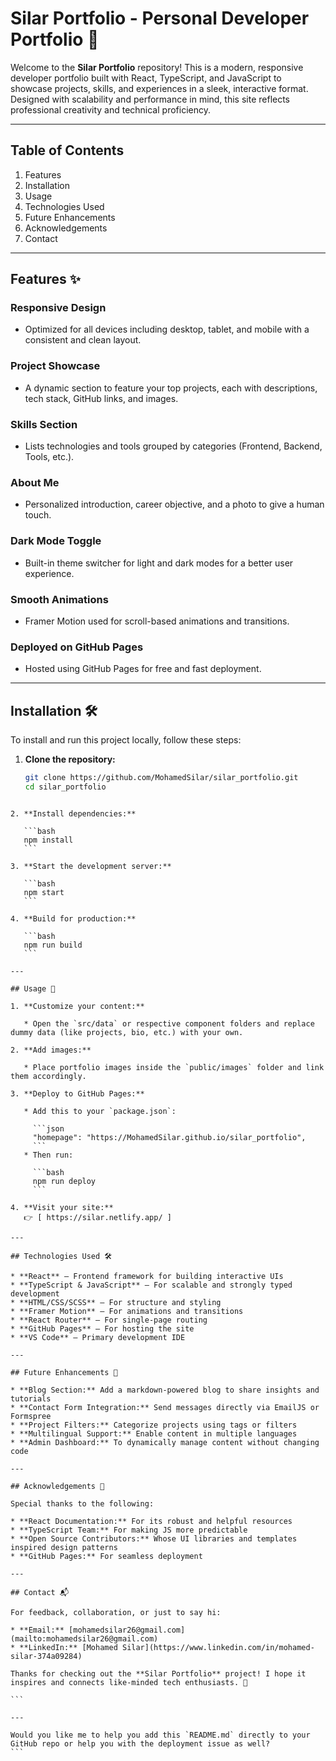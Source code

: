 # Silar Portfolio - Personal Developer Portfolio 💼  
Welcome to the **Silar Portfolio** repository! This is a modern, responsive developer portfolio built with React, TypeScript, and JavaScript to showcase projects, skills, and experiences in a sleek, interactive format. Designed with scalability and performance in mind, this site reflects professional creativity and technical proficiency.

---

## Table of Contents 
1. Features  
2. Installation  
3. Usage  
4. Technologies Used  
5. Future Enhancements  
6. Acknowledgements  
7. Contact  

---

## Features ✨  

### **Responsive Design**  
- Optimized for all devices including desktop, tablet, and mobile with a consistent and clean layout.

### **Project Showcase**  
- A dynamic section to feature your top projects, each with descriptions, tech stack, GitHub links, and images.

### **Skills Section**  
- Lists technologies and tools grouped by categories (Frontend, Backend, Tools, etc.).

### **About Me**  
- Personalized introduction, career objective, and a photo to give a human touch.

### **Dark Mode Toggle**  
- Built-in theme switcher for light and dark modes for a better user experience.

### **Smooth Animations**  
- Framer Motion used for scroll-based animations and transitions.

### **Deployed on GitHub Pages**  
- Hosted using GitHub Pages for free and fast deployment.

---

## Installation 🛠️  

To install and run this project locally, follow these steps:

1. **Clone the repository:**  
   ```bash
   git clone https://github.com/MohamedSilar/silar_portfolio.git
   cd silar_portfolio
````

2. **Install dependencies:**

   ```bash
   npm install
   ```

3. **Start the development server:**

   ```bash
   npm start
   ```

4. **Build for production:**

   ```bash
   npm run build
   ```

---

## Usage 🚀

1. **Customize your content:**

   * Open the `src/data` or respective component folders and replace dummy data (like projects, bio, etc.) with your own.

2. **Add images:**

   * Place portfolio images inside the `public/images` folder and link them accordingly.

3. **Deploy to GitHub Pages:**

   * Add this to your `package.json`:

     ```json
     "homepage": "https://MohamedSilar.github.io/silar_portfolio",
     ```
   * Then run:

     ```bash
     npm run deploy
     ```

4. **Visit your site:**
   👉 [ https://silar.netlify.app/ ]

---

## Technologies Used 🛠️

* **React** – Frontend framework for building interactive UIs
* **TypeScript & JavaScript** – For scalable and strongly typed development
* **HTML/CSS/SCSS** – For structure and styling
* **Framer Motion** – For animations and transitions
* **React Router** – For single-page routing
* **GitHub Pages** – For hosting the site
* **VS Code** – Primary development IDE

---

## Future Enhancements 🔮

* **Blog Section:** Add a markdown-powered blog to share insights and tutorials
* **Contact Form Integration:** Send messages directly via EmailJS or Formspree
* **Project Filters:** Categorize projects using tags or filters
* **Multilingual Support:** Enable content in multiple languages
* **Admin Dashboard:** To dynamically manage content without changing code

---

## Acknowledgements 🙏

Special thanks to the following:

* **React Documentation:** For its robust and helpful resources
* **TypeScript Team:** For making JS more predictable
* **Open Source Contributors:** Whose UI libraries and templates inspired design patterns
* **GitHub Pages:** For seamless deployment

---

## Contact 📬

For feedback, collaboration, or just to say hi:

* **Email:** [mohamedsilar26@gmail.com](mailto:mohamedsilar26@gmail.com)
* **LinkedIn:** [Mohamed Silar](https://www.linkedin.com/in/mohamed-silar-374a09284)

Thanks for checking out the **Silar Portfolio** project! I hope it inspires and connects like-minded tech enthusiasts. 🚀

```

---

Would you like me to help you add this `README.md` directly to your GitHub repo or help you with the deployment issue as well?
```
